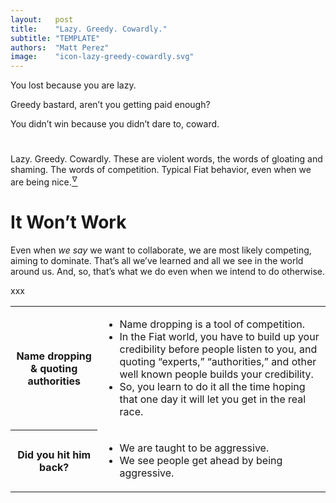 ```yaml
---
layout:   post
title:    "Lazy. Greedy. Cowardly."
subtitle: "TEMPLATE"
authors:  "Matt Perez"
image:    "icon-lazy-greedy-cowardly.svg"
---
```


<div style="display:none;">
 <p>Lazy. Greedy. Cowardly. These are the words of gloating and  shaming.</p>
</div>

 <div class="_center, _citation">
  <p>You lost because you are lazy.</p>
  <p>Greedy bastard, aren&rsquo;t you getting paid enough?</p>
  <p>You didn&rsquo;t win because you didn&rsquo;t dare to, coward.</p>
 </div>

<h1></h1>
 <p>Lazy. Greedy. Cowardly. These are violent words, the words of gloating and  shaming. The words of competition. Typical <span class='_paradigm'>Fiat</span> behavior, even when we are being nice.<a href="#en01"><sup id="bm01">&hairsp;&nabla;&hairsp;</sup></a></p>

<h1>It Won&rsquo;t Work</h1>
 <p>Even when <em>we say</em> we want to collaborate, we are most likely competing, aiming to dominate. That&rsquo;s all we&rsquo;ve learned and all we see in the world around us. And, so, that&rsquo;s what we do even when we intend to do otherwise.</p>
xxx
  <div class='_center'>
   <table class='_h2table'>
    <tr>
     <th>
      <p>Name dropping & quoting authorities</p>
     </th>
    <td>
      <ul>
       <li>Name dropping is a tool of competition.</li>
       <li>In the <span class='_paradigm'>Fiat</span> world, you have to build up your credibility before people listen to you, and quoting &ldquo;experts,&rdquo; &ldquo;authorities,&rdquo; and other well known people builds your credibility.</li>
       <li>So, you learn to do it all the time hoping that one day it will let you get in the real race.</li>
      </ul>
     </td>
    </tr>
    <tr>
     <th>
      <p>Did you hit him back?</p>
     </th>
     <td>
      <ul>
       <li>We are taught to be aggressive.</li>
       <li>We see people get ahead by being aggressive.</li>
      </ul>
     </td>
    </tr>
   </table>
  </div>
<!--
    <tr>
     <th>Be absolutely sure</th>
     <td>
      <ul>
       <li>You know this. For sure. Absolutely. So, say it loud and clear.</ li>
       <li>If anybody shows incredulity, repeat yourself, this time louder and with aggressive moves.</li>
      </ul>
     </td>
    </tr>
    <tr>
     <th>
      <p>Rebut</p>
     </th>
     <td>
      <ul>
       <li>Agree but rebut with your own ideas.</li>
       <li>Even if you incorporate what another says, state it as your own.</li>
      </ul>
     </td>
    </tr>
    <tr>
     <th>Debate</th>
     <td>
      <ul>
       <li>We learn to debate, but not to collaborate.</li>
       <li>And can even win debate medals.</li>
       <li>Our laws are based on proving the other party wrong, even if she&rsquo;s right.</li>
      </ul>
     </td>
    </tr>
   </table>
  </div>
-->

<!--
<h1>Let&rsquo;s Compete</h1>
 <p>We have learned this throughout our lives, just by watching the &ldquo;successful&rdquo; adults around us.</p>
 <ul>
  <li>Raising your voice to signal others to <span class="_quotespan">shut up!</span></li>
  <li>Interrupt to establish dominance.</li>
  <li>Talking (and talking) for a long time.</li>
  <li>Adding &ldquo;please&rdquo; at the end of direct orders.</li>
  <li>Repeating yourself, over and over.</li>
  <li>Even saying &ldquo;sorry, but that&rsquo;s what I feel&rdquo; after a show of aggression is an act of competition. Even if you <em>are</em> sorry, the damage is done.</li>
 </ul>
 <p>Competition also means&hellip;</p>
 <ul>
  <li>Dividing people. The boss has the &ldquo;strong leader&rdquo; mindset. He is special.</li>
  <li>Other lines of division,</li>
   <ul>
    <li>Owners and employees.</li>
    <li>Middle class and poor.</li>
    <li>House owners, house renters, apartment dwellers.</li>
    <li>Men and women.</li>
    <li>Juveniles, Adults, Old.</li>
    <li>Organized religions.</li>
   </ul>
  <li>Polarized people are easier to lead by the nose. People help each other to not submit. They are a pain to control.</li>
  <li>Taking hopefulness and dignity out out of work that others have to do for me, because they are not owners.</li>
  <li>Hopefulness and dignity things lie outside the work I need them to do.</li>
  <li>Only coins count as motivators.</li>
 </ul>
-->

<!--
<h1>Collaborate Out of Love</h1>
 <p>Sounds flaky, but read on.</p>
 <ul>
  <li>Listening.</li>
  <li>Paraphrasing.</li>
  <li>Celebrating.</li>
  <li>Adding to others ideas.</li>
  <li>Jumping in to help is asked to.</li>
  <li>Disagree if you don&rsquo;t like something.</li>
  <li>Don&rsquo;t punch holes in others&rsquo; ideas to &ldquo;win.&rdquo;</li>
 </ul>
 <p>Collaboration also means&hellip;,</p>
 <ul>
  <li>Disagreeing when you think it is called for. Then working on alignment, which sometimes takes lots of effort.</li>
  <li>The capacity to create something together.</li>
  <li>To have my attractor dominate. It becomes meaningful when everybody agrees with me. It becomes practical when everybody works on it. It may take violence to make all agree.</li>
  <li>Multiple views.</li>
  <li>Moving towards a common attractor, making it meaningful.</li>
  <li>Creating the conditions for this RADICAL attractor to become meaningful to others.</li>
  <li>No violence is ever allowed to be involved.</li>
  <li>What we are doing is meaningful to all involved.</li>
  <li>I work with people who are always ready to help me find meaning and dignity.</li>
  <li>There is no boss. We align, and we work and we create. It&rsquo;s all decentralized but cogent.</li>
  <li>Everything is fully transparent. No exceptions.</li>
  <li>We consider all we do an experiment. It either works as expected, or we learn.</li>
 </ul>
-->

<!--
<h1 class="_section">ENDNOTES</h1>
 <ul>
  <li id="en01">
   <p class="_list-item">
    They are also energy conservation words. See,
    Elisabeth A. Murray, Steven P. Wise, et al.
    <em>The Evolutionary Road to Human Memory.</em>
    2021.
    &lt;<a href="https://a.co/0wD4UYx" target="_blank">https://a.co/0wD4UYx</a>&gt;
    <a class="_uparrow" href="#bm01"><img src="/assets/img/arrow-up-icon.png"></a>
   </p>
  </li>
 </ul>
-->

<!--
{% include related.html %}
-->
